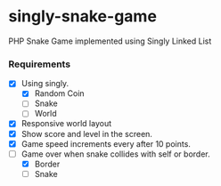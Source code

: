 # singly-snake-game
PHP Snake Game implemented using Singly Linked List

### Requirements

- [x] Using singly.
  - [x] Random Coin
  - [ ] Snake
  - [ ] World
- [x] Responsive world layout
- [x] Show score and level in the screen.
- [x] Game speed increments every after 10 points.
- [ ] Game over when snake collides with self or border.
  - [x] Border
  - [ ] Snake
